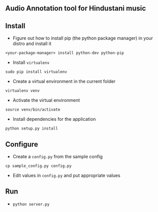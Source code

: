 Audio Annotation tool for Hindustani music
------------------------------------------

## Install
* Figure out how to install pip (the python package manager) in your distro and
install it

`<your-package-manager> install python-dev python-pip`

* Install `virtualenv`

`sudo pip install virtualenv`

* Create a virtual environment in the current folder

`virtualenv venv`

* Activate the virtual environment

`source venv/bin/activate`

* Install dependencies for the application

`python setup.py install`

## Configure
* Create a `config.py` from the sample config

`cp sample_config.py config.py`

* Edit values in `config.py` and put appropriate values

## Run
* `python server.py`
